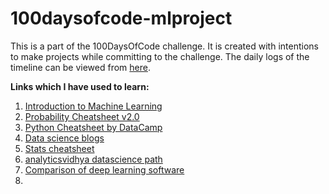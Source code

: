 # 100daysofcode-mlproject
This is a part of the 100DaysOfCode challenge. It is created with intentions to make projects while committing to the challenge. The daily logs of the timeline can be viewed from [here](https://github.com/dharm18/100-days-of-code/blob/master/log.md).

**Links which I have used to learn:** 
1. [Introduction to Machine Learning](https://www.datacamp.com/courses/introduction-to-machine-learning-with-r)
2. [Probability Cheatsheet v2.0](https://www.sas.upenn.edu/~astocker/lab/teaching-files/PSYC739-2016/probability_cheatsheet.pdf)
3. [Python Cheatsheet by DataCamp](https://s3.amazonaws.com/assets.datacamp.com/blog_assets/PythonForDataScience.pdf)
4. [Data science blogs](https://www.kdnuggets.com/websites/blogs.html)
5. [Stats cheatsheet](http://web.mit.edu/~csvoss/Public/usabo/stats_handout.pdf)
6. [analyticsvidhya datascience path](https://trainings.analyticsvidhya.com/courses/course-v1:AnalyticsVidhya+LPDS2019+LPDS2019_T1/course/)
7. [Comparison of deep learning software](https://en.wikipedia.org/wiki/Comparison_of_deep_learning_software)
8. [](https://www.kaggle.com/sudalairajkumar/where-do-people-learn-ml-ds)